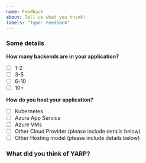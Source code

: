 ```yaml
---
name: Feedback
about: Tell us what you think!
labels: "Type: Feedback"
---
```


### Some details

**How many backends are in your application?**

- [ ] 1-2
- [ ] 3-5
- [ ] 6-10
- [ ] 10+

**How do you host your application?**

- [ ] Kubernetes
- [ ] Azure App Service
- [ ] Azure VMs
- [ ] Other Cloud Provider (please include details below)
- [ ] Other Hosting model (please include details below)

### What did you think of YARP?